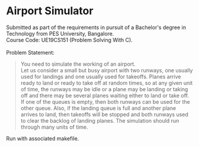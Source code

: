 # Airport Simulator
Submitted as part of the requirements in pursuit of a Bachelor's degree in Technology from PES University, Bangalore. <br />
Course Code: UE19CS151 (Problem Solving With C). <br />
<br />
Problem Statement: <br />
> You need to simulate the working of an airport. <br />
> Let us consider a small but busy airport with two runways, one usually used for landings and
> one usually used for takeoffs. Planes arrive ready to land or ready to take off at random times,
> so at any given unit of time, the runways may be idle or a plane may be landing or taking off and
> there may be several planes waiting either to land or take off. If one of the queues is empty,
> then both runways can be used for the other queue. Also, if the landing queue is full and
> another plane arrives to land, then takeoffs will be stopped and both runways used to clear the
> backlog of landing planes. The simulation should run through many units of time. <br />

Run with associated makefile. 

